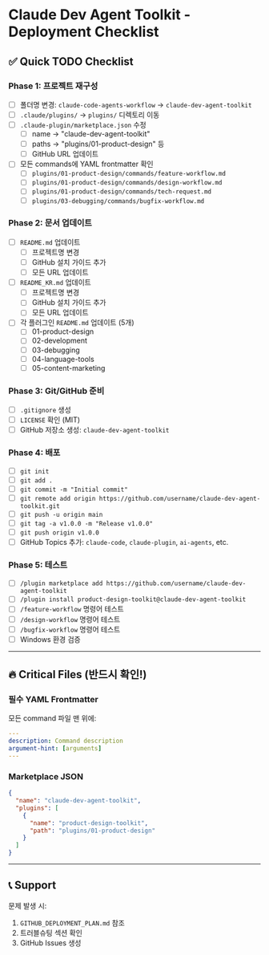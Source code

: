 # Claude Dev Agent Toolkit - Deployment Checklist

## ✅ Quick TODO Checklist

### Phase 1: 프로젝트 재구성
- [ ] 폴더명 변경: `claude-code-agents-workflow` → `claude-dev-agent-toolkit`
- [ ] `.claude/plugins/` → `plugins/` 디렉토리 이동
- [ ] `.claude-plugin/marketplace.json` 수정
  - [ ] name → "claude-dev-agent-toolkit"
  - [ ] paths → "plugins/01-product-design" 등
  - [ ] GitHub URL 업데이트
- [ ] 모든 commands에 YAML frontmatter 확인
  - [ ] `plugins/01-product-design/commands/feature-workflow.md`
  - [ ] `plugins/01-product-design/commands/design-workflow.md`
  - [ ] `plugins/01-product-design/commands/tech-request.md`
  - [ ] `plugins/03-debugging/commands/bugfix-workflow.md`

### Phase 2: 문서 업데이트
- [ ] `README.md` 업데이트
  - [ ] 프로젝트명 변경
  - [ ] GitHub 설치 가이드 추가
  - [ ] 모든 URL 업데이트
- [ ] `README_KR.md` 업데이트
  - [ ] 프로젝트명 변경
  - [ ] GitHub 설치 가이드 추가
  - [ ] 모든 URL 업데이트
- [ ] 각 플러그인 `README.md` 업데이트 (5개)
  - [ ] 01-product-design
  - [ ] 02-development
  - [ ] 03-debugging
  - [ ] 04-language-tools
  - [ ] 05-content-marketing

### Phase 3: Git/GitHub 준비
- [ ] `.gitignore` 생성
- [ ] `LICENSE` 확인 (MIT)
- [ ] GitHub 저장소 생성: `claude-dev-agent-toolkit`

### Phase 4: 배포
- [ ] `git init`
- [ ] `git add .`
- [ ] `git commit -m "Initial commit"`
- [ ] `git remote add origin https://github.com/username/claude-dev-agent-toolkit.git`
- [ ] `git push -u origin main`
- [ ] `git tag -a v1.0.0 -m "Release v1.0.0"`
- [ ] `git push origin v1.0.0`
- [ ] GitHub Topics 추가: `claude-code`, `claude-plugin`, `ai-agents`, etc.

### Phase 5: 테스트
- [ ] `/plugin marketplace add https://github.com/username/claude-dev-agent-toolkit`
- [ ] `/plugin install product-design-toolkit@claude-dev-agent-toolkit`
- [ ] `/feature-workflow` 명령어 테스트
- [ ] `/design-workflow` 명령어 테스트
- [ ] `/bugfix-workflow` 명령어 테스트
- [ ] Windows 환경 검증

---

## 🔥 Critical Files (반드시 확인!)

### 필수 YAML Frontmatter
모든 command 파일 맨 위에:
```yaml
---
description: Command description
argument-hint: [arguments]
---
```

### Marketplace JSON
```json
{
  "name": "claude-dev-agent-toolkit",
  "plugins": [
    {
      "name": "product-design-toolkit",
      "path": "plugins/01-product-design"
    }
  ]
}
```

---

## 📞 Support

문제 발생 시:
1. `GITHUB_DEPLOYMENT_PLAN.md` 참조
2. 트러블슈팅 섹션 확인
3. GitHub Issues 생성
